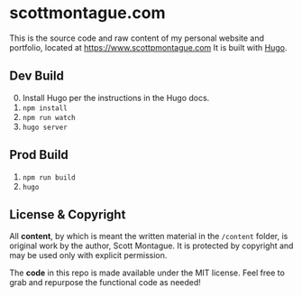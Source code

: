 # scottmontague.com

This is the source code and raw content of my personal website and portfolio, located at https://www.scottpmontague.com
It is built with [Hugo](https://gohugo.io/).

## Dev Build

0. Install Hugo per the instructions in the Hugo docs.
1. `npm install`
2. `npm run watch`
3. `hugo server`

## Prod Build

1. `npm run build`
2. `hugo`

## License & Copyright

All **content**, by which is meant the written material in the `/content` folder, is original work by the author, Scott Montague.
It is protected by copyright and may be used only with explicit permission.

The **code** in this repo is made available under the MIT license. Feel free to grab and repurpose the functional code as needed!
